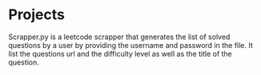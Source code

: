 # Projects

Scrapper.py is a leetcode scrapper that generates the list of solved questions by a user by providing the username and password in the file. It list the questions url and the difficulty level as well as the title of the question.

